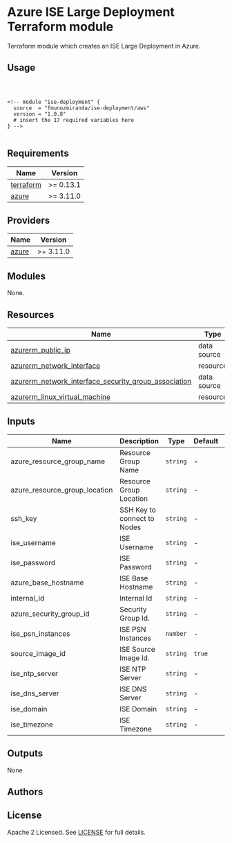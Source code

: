 # Azure ISE Large Deployment Terraform module

Terraform module which creates an ISE Large Deployment in Azure.

## Usage

```hcl



<!-- module "ise-deployment" {
  source  = "fmunozmiranda/ise-deployment/aws"
  version = "1.0.8"
  # insert the 17 required variables here
} -->


```

## Requirements

| Name | Version |
|------|---------|
| <a name="requirement_terraform"></a> [terraform](#requirement\_terraform) | >= 0.13.1 |
| <a name="requirement_azure"></a> [azure](#requirement\_azure) | >= 3.11.0 |

## Providers

| Name | Version |
|------|---------|
| <a name="requirement_azure"></a> [azure](#requirement\_azure) | >= 3.11.0 |

## Modules
None.

## Resources

| Name | Type |
|------|------|
| [azurerm_public_ip](https://registry.terraform.io/providers/hashicorp/aws/latest/docs/data-sources/subnet) | data source |
| [azurerm_network_interface](https://registry.terraform.io/providers/hashicorp/aws/latest/docs/data-sources/security_group) | resource |
| [azurerm_network_interface_security_group_association](https://registry.terraform.io/providers/hashicorp/aws/latest/docs/data-sources/security_group) | data source |
| [azurerm_linux_virtual_machine](https://registry.terraform.io/providers/hashicorp/aws/latest/docs/data-sources/security_group) | resource |

## Inputs

| Name | Description | Type | Default | Required |
|------|-------------|------|---------|:--------:|
|azure_resource_group_name| Resource Group Name | `string` | - | yes|
|azure_resource_group_location| Resource Group Location | `string` | - | yes |
|ssh_key| SSH Key to connect to Nodes | `string` | - | yes |
|ise_username| ISE Username | `string` | - | yes |
|ise_password| ISE Password | `string` | - | yes |
|azure_base_hostname| ISE Base Hostname | `string` | - | yes |
|internal_id| Internal Id | `string` | - | yes |
|azure_security_group_id| Security Group Id. | `string` | - | yes |
|ise_psn_instances | ISE PSN Instances | `number` | - | yes |
|source_image_id| ISE Source Image Id. | `string` | `true` | no |
|ise_ntp_server| ISE NTP Server | `string` | - | yes |
|ise_dns_server| ISE DNS Server | `string` | - | yes |
|ise_domain| ISE Domain | `string` | - | yes |
|ise_timezone| ISE Timezone | `string` | - | yes |

## Outputs

None


## Authors



## License

Apache 2 Licensed. See [LICENSE]() for full details.